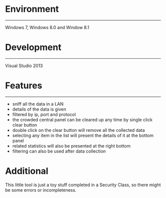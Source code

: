 # Environment
-------------
Windows 7, Windows 8.0 and Window 8.1

# Development
-------------
Visual Studio 2013

# Features
----------
* sniff all the data in a LAN
* details of the data is given
* filtered by ip, port and protocol
* the crowded central panel can be cleared up any time by single click clear button
* double click on the clear button will remove all the collected data
* selecting any item in the list will present the details of it at the bottom panel
* related statistics will also be presented at the right bottom
* filtering can also be used after data collection

# Additional 
This little tool is just a toy stuff completed in a Security Class, so there might be some errors or incompleteness. 
